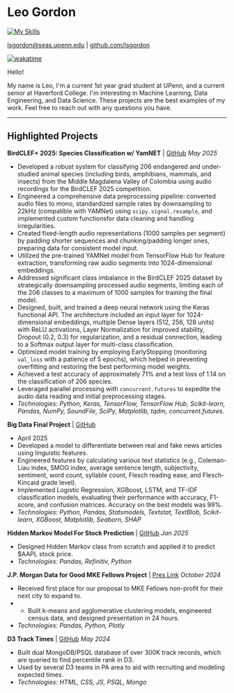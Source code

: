 # Leo Gordon
[![My Skills](https://skillicons.dev/icons?i=js,html,css,py,pytorch,postgres,sublime,scala,cpp)](https://skillicons.dev)

[lsgordon@seas.upenn.edu](mailto:lsgordon@seas.upenn.edu) | [github.com/lsgordon](https://github.com/lsgordon)

[![wakatime](https://wakatime.com/badge/user/8b342d6c-b796-4efc-8319-ecf5ff600457.svg)](https://wakatime.com/@8b342d6c-b796-4efc-8319-ecf5ff600457)

Hello!

My name is Leo, I'm a current 1st year grad student at UPenn, and a current senior at Haverford College. I'm interesting in Machine Learning, Data Engineering, and Data Science. These projects are the best examples of my work. Feel free to reach out with any questions you have.

---

## Highlighted Projects




**BirdCLEF+ 2025: Species Classification w/ YamNET** | [GitHub](https://github.com/lsgordon/ANN-Final-Project)
*May 2025*
* Developed a robust system for classifying 206 endangered and under-studied animal species (including birds, amphibians, mammals, and insects) from the Middle Magdalena Valley of Colombia using audio recordings for the BirdCLEF 2025 competition.
* Engineered a comprehensive data preprocessing pipeline: converted audio files to mono, standardized sample rates by downsampling to 22kHz (compatible with YAMNet) using `scipy.signal.resample`, and implemented custom functionsfor data cleaning and handling irregularities.
* Created fixed-length audio representations (1000 samples per segment) by padding shorter sequences and chunking/padding longer ones, preparing data for consistent model input.
* Utilized the pre-trained YAMNet model from TensorFlow Hub for feature extraction, transforming raw audio segments into 1024-dimensional embeddings.
* Addressed significant class imbalance in the BirdCLEF 2025 dataset by strategically downsampling processed audio segments, limiting each of the 206 classes to a maximum of 1000 samples for training the final model.
* Designed, built, and trained a deep neural network using the Keras functional API. The architecture included an input layer for 1024-dimensional embeddings, multiple Dense layers (512, 256, 128 units) with ReLU activations, Layer Normalization for improved stability, Dropout (0.2, 0.3) for regularization, and a residual connection, leading to a Softmax output layer for multi-class classification.
* Optimized model training by employing EarlyStopping (monitoring `val_loss` with a patience of 5 epochs), which helped in preventing overfitting and restoring the best performing model weights.
* Achieved a test accuracy of approximately 71% and a test loss of 1.14 on the classification of 206 species.
* Leveraged parallel processing with `concurrent.futures` to expedite the audio data reading and initial preprocessing stages.
* *Technologies: Python, Keras, TensorFlow, TensorFlow Hub, Scikit-learn, Pandas, NumPy, SoundFile, SciPy, Matplotlib, tqdm, concurrent.futures.*

**Big Data Final Project** | [GitHub](https://github.com/lsgordon/big-data-final-project)
* April 2025
* Developed a model to differentiate between real and fake news articles using linguistic features.
* Engineered features by calculating various text statistics (e.g., Coleman-Liau index, SMOG index, average sentence length, subjectivity, sentiment, word count, syllable count, Flesch reading ease, and Flesch-Kincaid grade level).
* Implemented Logistic Regression, XGBoost, LSTM, and TF-IDF classification models, evaluating their performance with accuracy, F1-score, and confusion matrices. Accuracy on the best models was 99%.
* *Technologies: Python, Pandas, Statsmodels, Textstat, TextBlob, Scikit-learn, XGBoost, Matplotlib, Seaborn, SHAP*

**Hidden Markov Model For Stock Prediction** | [GitHub](https://github.com/lsgordon/HMM-For-Stock-Prediction)
*Jan 2025*
* Designed Hidden Markov class from scratch and applied it to predict \$AAPL stock price.
* *Technologies: Pandas, Refinitiv, Python*

**J.P. Morgan Data for Good MKE Fellows Project** | [Pres Link](https://www.canva.com/design/DAGSr93W7hU/zZx3u7nRwaTn4fZh08GQDQ/edit?ui=eyJEIjp7IlAiOnsiQiI6ZmFsc2V9fX0)
*October 2024* 
* Received first place for our proposal to MKE Fellows non-profit for their next city to expand to.
* * Built k-means and agglomerative clustering models, engineered census data, and designed presentation in 24 hours. 
* *Technologies: Pandas, Python, Plotly* 

**D3 Track Times** | [GitHub](https://github.com/lsgordon/D3TrackTimes)
*May 2024*
* Built dual MongoDB/PSQL database of over 300K track records, which are queried to find percentile rank in D3. 
* Used by several D3 teams in PA area to aid with recruiting and modeling expected times. 
* *Technologies: HTML, CSS, JS, PSQL, Mongo* 

